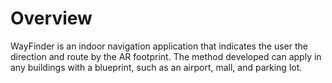 # Overview
WayFinder is an indoor navigation application that indicates the user the direction and route by the AR footprint. The method developed can apply in any buildings with a blueprint, such as an airport, mall, and parking lot.
